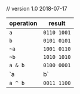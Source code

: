 // version 1.0 2018-07-17

operation | result
---|---
 `a`    | `0110 1001`
 `b`    | `0101 0101`
`~a`    | `1001 0110`
`~b`    | `1010 1010`
`a & b` | `0100 0001`
`a | b` | `0111 1101`
`a ^ b` | `0011 1100`

